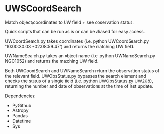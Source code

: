 # UWSCoordSearch
Match object/coordinates to UW field + see observation status.

Quick scripts that can be run as is or can be aliased for easy access.



UWCoordSearch.py takes coordinates (i.e. python UWCoordSearch.py '10:00:30.03 +02:08:59.47') and returns the matching UW field. 

UWNameSearch.py takes an object name (i.e. python UWNameSearch.py NGC1052) and returns the matching UW field.

Both UWCoordSearch and UWNameSearch return the observation status of the relevant field. UWObsStatus.py bypasses the search element and checks the status of a single field (i.e. python UWObsStatus.py UW208), returning the number and date of observations at the time of last update.


Dependencies:
  - PyGithub
  - Astropy
  - Pandas
  - Datetime
  - Sys
